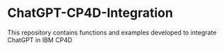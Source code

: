 # ChatGPT-CP4D-Integration
This repository contains functions and examples developed to integrate ChatGPT in IBM CP4D
